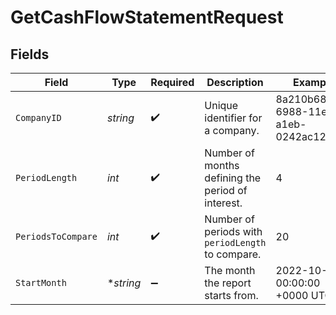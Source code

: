 # GetCashFlowStatementRequest


## Fields

| Field                                             | Type                                              | Required                                          | Description                                       | Example                                           |
| ------------------------------------------------- | ------------------------------------------------- | ------------------------------------------------- | ------------------------------------------------- | ------------------------------------------------- |
| `CompanyID`                                       | *string*                                          | :heavy_check_mark:                                | Unique identifier for a company.                  | 8a210b68-6988-11ed-a1eb-0242ac120002              |
| `PeriodLength`                                    | *int*                                             | :heavy_check_mark:                                | Number of months defining the period of interest. | 4                                                 |
| `PeriodsToCompare`                                | *int*                                             | :heavy_check_mark:                                | Number of periods with `periodLength` to compare. | 20                                                |
| `StartMonth`                                      | **string*                                         | :heavy_minus_sign:                                | The month the report starts from.                 | 2022-10-23 00:00:00 +0000 UTC                     |